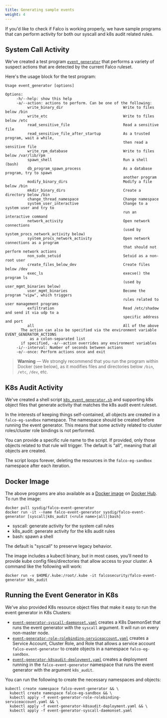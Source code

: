 ```yaml
---
title: Generating sample events
weight: 4
---
```


If you'd like to check if Falco is working properly, we have sample programs that can perform activity for both our syscall and k8s audit related rules.

## System Call Activity

We've created a test program [`event_generator`](https://github.com/falcosecurity/falco/blob/master/docker/event-generator/event_generator.cpp) that performs a variety of suspect actions that are detected by the current Falco ruleset.

Here's the usage block for the test program:

```shell
Usage event_generator [options]

Options:
     -h/--help: show this help
     -a/--action: actions to perform. Can be one of the following:
          write_binary_dir                           Write to files below /bin
          write_etc                                  Write to files below /etc
          read_sensitive_file                        Read a sensitive file
          read_sensitive_file_after_startup          As a trusted program, wait a while,
                                                     then read a sensitive file
          write_rpm_database                         Write to files below /var/lib/rpm
          spawn_shell                                Run a shell (bash)
          db_program_spawn_process                   As a database program, try to spawn
                                                     another program
          modify_binary_dirs                         Modify a file below /bin
          mkdir_binary_dirs                          Create a directory below /bin
          change_thread_namespace                    Change namespace
          system_user_interactive                    Change to a system user and try to
                                                     run an interactive command
          network_activity                           Open network connections
                                                     (used by system_procs_network_activity below)
          system_procs_network_activity              Open network connections as a program
                                                     that should not perform network actions
          non_sudo_setuid                            Setuid as a non-root user
          create_files_below_dev                     Create files below /dev
          exec_ls                                    execve() the program ls
                                                     (used by user_mgmt_binaries below)
          user_mgmt_binaries                         Become the program "vipw", which triggers
                                                     rules related to user management programs
          exfiltration                               Read /etc/shadow and send it via udp to a
                                                     specific address and port
          all                                        All of the above
       The action can also be specified via the environment variable EVENT_GENERATOR_ACTIONS
           as a colon-separated list
       if specified, -a/--action overrides any environment variables
     -i/--interval: Number of seconds between actions
     -o/--once: Perform actions once and exit
```

> **Warning** — We strongly recommend that you run the program within Docker (see below), as it modifies files and directories below `/bin`, `/etc`, `/dev`, etc.

## K8s Audit Activity

We've created a shell script [`k8s_event_generator.sh`](https://github.com/falcosecurity/falco/blob/master/docker/event-generator/k8_event_generator.sh) and supporting k8s object files that generate activity that matches the k8s audit event ruleset.

In the interests of keeping things self-contained, all objects are created in a `falco-eg-sandbox` namespace. The namespace should be created before running the event generator. This means that some activity related to cluster roles/cluster role bindings is not performed.

You can provide a specific rule name to the script. If provided, only those objects related to that rule will trigger. The default is "all", meaning that all objects are created.

The script loops forever, deleting the resources in the `falco-eg-sandbox` namespace after each iteration.

## Docker Image

The above programs are also available as a [Docker image](https://hub.docker.com/r/falcosecurity/falco-event-generator/) on [Docker Hub](https://hub.docker.com). To run the image:

```shell
docker pull sysdig/falco-event-generator
docker run -it --name falco-event-generator sysdig/falco-event-generator [syscall|k8s_audit (<rule name>|all)|bash]
```

* syscall: generate activity for the system call rules
* k8s_audit: generate activity for the k8s audit rules
* bash: spawn a shell

The default is "syscall" to preserve legacy behavior.

The image includes a kubectl binary, but in most cases, you'll need to provide kube config files/directories that allow access to your cluster. A command like the following will work:

```
docker run -v $HOME/.kube:/root/.kube -it falcosecurity/falco-event-generator k8s_audit
```

## Running the Event Generator in K8s

We've also provided K8s resource object files that make it easy to run the event generator in K8s Clusters:

* [`event-generator-syscall-daemonset.yaml`](https://github.com/falcosecurity/falco/blob/master/docker/event-generator/event-generator-syscall-daemonset.yaml) creates a K8s DaemonSet that runs the event generator with the `syscall` argument. It will run on every non-master node.
* [`event-generator-role-rolebinding-serviceaccount.yaml`](https://github.com/falcosecurity/falco/blob/master/docker/event-generator/event-generator-role-rolebinding-serviceaccount.yaml) creates a Service Account, Cluster Role, and Role that allows a service account `falco-event-generator` to create objects in a namespace `falco-eg-sandbox`.
* [`event-generator-k8saudit-deployment.yaml`](https://github.com/falcosecurity/falco/blob/master/docker/event-generator/event-generator-syscall-daemonset.yaml) creates a deployment running in the `falco-event-generator` namespace that runs the event generator with the argument `k8s_audit`.

You can run the following to create the necessary namespaces and objects:

```
kubectl create namespace falco-event-generator && \
  kubectl create namespace falco-eg-sandbox && \
  kubectl apply -f event-generator-role-rolebinding-serviceaccount.yaml && \
  kubectl apply -f event-generator-k8saudit-deployment.yaml && \
  kubectl apply -f event-generator-syscall-daemonset.yaml
```

